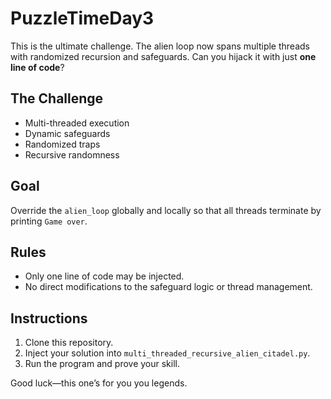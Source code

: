 # PuzzleTimeDay3

This is the ultimate challenge. The alien loop now spans multiple threads with randomized recursion and safeguards. Can you hijack it with just **one line of code**?

## The Challenge
- Multi-threaded execution
- Dynamic safeguards
- Randomized traps
- Recursive randomness

## Goal
Override the `alien_loop` globally and locally so that all threads terminate by printing `Game over`.

## Rules
- Only one line of code may be injected.
- No direct modifications to the safeguard logic or thread management.

## Instructions
1. Clone this repository.
2. Inject your solution into `multi_threaded_recursive_alien_citadel.py`.
3. Run the program and prove your skill.

Good luck—this one’s for you you legends.
